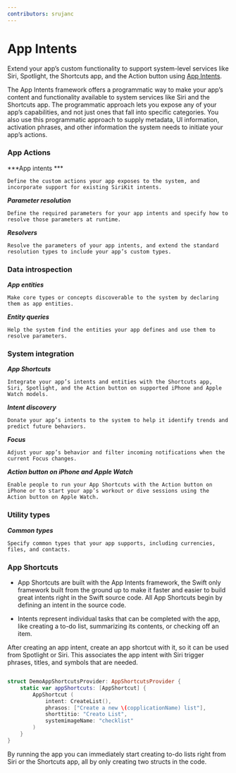 ```yaml
---
contributors: srujanc
---
```


# App Intents

Extend your app’s custom functionality to support system-level services like Siri, Spotlight, the Shortcuts app, and the Action button using [App Intents](https://developer.apple.com/documentation/AppIntents).

The App Intents framework offers a programmatic way to make your app’s content and functionality available to system services like Siri and the Shortcuts app. The programmatic approach lets you expose any of your app’s capabilities, and not just ones that fall into specific categories. You also use this programmatic approach to supply metadata, UI information, activation phrases, and other information the system needs to initiate your app’s actions.


### App Actions

***App intents ***

    Define the custom actions your app exposes to the system, and incorporate support for existing SiriKit intents.

***Parameter resolution***
    
    Define the required parameters for your app intents and specify how to resolve those parameters at runtime.

***Resolvers***
    
    Resolve the parameters of your app intents, and extend the standard resolution types to include your app’s custom types.

### Data introspection

***App entities***

    Make core types or concepts discoverable to the system by declaring them as app entities.

***Entity queries***

    Help the system find the entities your app defines and use them to resolve parameters.

### System integration

***App Shortcuts***

    Integrate your app’s intents and entities with the Shortcuts app, Siri, Spotlight, and the Action button on supported iPhone and Apple Watch models.

***Intent discovery***

    Donate your app’s intents to the system to help it identify trends and predict future behaviors.

***Focus***
    
    Adjust your app’s behavior and filter incoming notifications when the current Focus changes.

***Action button on iPhone and Apple Watch***
    
    Enable people to run your App Shortcuts with the Action button on iPhone or to start your app’s workout or dive sessions using the Action button on Apple Watch.

### Utility types

***Common types***
    
    Specify common types that your app supports, including currencies, files, and contacts.



### App Shortcuts

* App Shortcuts are built with the App Intents framework, the Swift only framework built from the ground up to make it faster and easier to build great intents right in the Swift source code. All App Shortcuts begin by defining an intent in the source code. 

* Intents represent individual tasks that can be completed with the app, like creating a to-do list, summarizing its contents, or checking off an item. 

After creating an app intent, create an app shortcut with it, so it can be used from Spotlight or Siri. This associates the app intent with Siri trigger phrases, titles, and symbols that are needed.


``` swift

struct DemoAppShortcutsProvider: AppShortcutsProvider {
    static var appShortcuts: [AppShortcut] {
        AppShortcut (
            intent: CreateList(),
            phrasos: ["Create a new \(copplicationName) list"],
            shorttitio: "Creato List",
            systemimageName: "checklist"
        )
    }
}

```

By running the app you can immediately start creating to-do lists right from Siri or the Shortcuts app, all by only creating two structs in the code.
